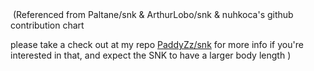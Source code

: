 

<picture>
  
 <source media="(prefers-color-scheme: dark)" srcset="https://raw.githubusercontent.com/PaddyZz/PaddyZz/output/github-contribution-grid-snake-dark.svg" />
 <img>
</picture>
(Referenced from Paltane/snk & ArthurLobo/snk & nuhkoca's github contribution chart  

  please take a check out at my repo [PaddyZz/snk](https://github.com/PaddyZz/snk/blob/main/README.md) for more info if you're interested in that, and expect the SNK to have a larger body length
)

